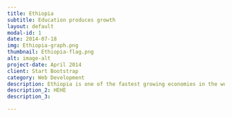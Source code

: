 ```yaml
---
title: Ethiopia
subtitle: Education produces growth
layout: default
modal-id: 1
date: 2014-07-18
img: Ethiopia-graph.png
thumbnail: Ethiopia-flag.png
alt: image-alt
project-date: April 2014
client: Start Bootstrap
category: Web Development
description: Ethiopia is one of the fastest growing economies in the world. In 2000, its GDP per capita was less than 150 USD/capita. It exceeds 350 USD/capita in 2019. Ethiopia invested heavily in education in the last two decades; more than 30% of its budget in 2012 was invested towards building schools and improving its people's education levels. This endeavour was immediately followed by an incredible increase in economic development indicators. Once they have ensured a secure education system and enough access to education for its people, Ethiopian governments were able to refocus their expenses towards securing other objectives, which is explained by the drop in the percentage of budget directed to education after 2013.
description_2: HEHE
description_3:

---
```

